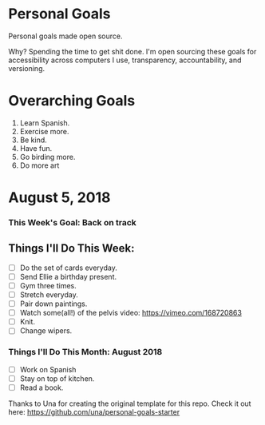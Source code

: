 Personal Goals
==============

Personal goals made open source.

Why? Spending the time to get shit done. I'm open sourcing these goals for accessibility across computers I use, transparency, accountability, and versioning.

# Overarching Goals

1. Learn Spanish.
2. Exercise more.
3. Be kind.
4. Have fun.
5. Go birding more.
6. Do more art

# August 5, 2018

### This Week's Goal: Back on track

## Things I'll Do This Week:

- [ ] Do the set of cards everyday.
- [ ] Send Ellie a birthday present.
- [ ] Gym three times.
- [ ] Stretch everyday.
- [ ] Pair down paintings.
- [ ] Watch some(all!) of the pelvis video: https://vimeo.com/168720863
- [ ] Knit.
- [ ] Change wipers.

### Things I'll Do This Month: August 2018

- [ ] Work on Spanish
- [ ] Stay on top of kitchen.
- [ ] Read a book.

Thanks to Una for creating the original template for this repo. Check it out here: https://github.com/una/personal-goals-starter